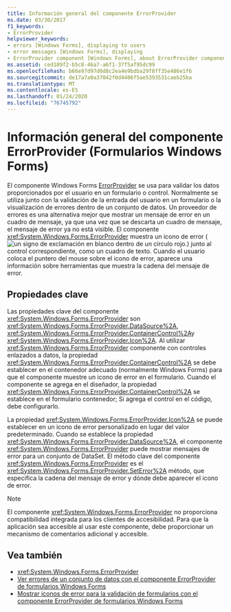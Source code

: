 ```yaml
---
title: Información general del componente ErrorProvider
ms.date: 03/30/2017
f1_keywords:
- ErrorProvider
helpviewer_keywords:
- errors [Windows Forms], displaying to users
- error messages [Windows Forms], displaying
- ErrorProvider component [Windows Forms], about ErrorProvider component
ms.assetid: ced189f2-b5c8-46a7-a6f1-37f5af95dc99
ms.openlocfilehash: b66e97d97d0d8c2ea4e9bdba29f8ff35e486e1f6
ms.sourcegitcommit: de17a7a0a37042f0d4406f5ae5393531caeb25ba
ms.translationtype: MT
ms.contentlocale: es-ES
ms.lasthandoff: 01/24/2020
ms.locfileid: "76745792"
---
```

# <a name="errorprovider-component-overview-windows-forms"></a>Información general del componente ErrorProvider (Formularios Windows Forms)
El componente Windows Forms [ErrorProvider](errorprovider-component-windows-forms.md) se usa para validar los datos proporcionados por el usuario en un formulario o control. Normalmente se utiliza junto con la validación de la entrada del usuario en un formulario o la visualización de errores dentro de un conjunto de datos. Un proveedor de errores es una alternativa mejor que mostrar un mensaje de error en un cuadro de mensaje, ya que una vez que se descarta un cuadro de mensaje, el mensaje de error ya no está visible. El componente <xref:System.Windows.Forms.ErrorProvider> muestra un icono de error (![un signo de exclamación en blanco dentro de un círculo rojo.](./media/errorprovider-component-overview-windows-forms/vb-error-provider-icon.gif)) junto al control correspondiente, como un cuadro de texto. Cuando el usuario coloca el puntero del mouse sobre el icono de error, aparece una información sobre herramientas que muestra la cadena del mensaje de error.  
  
## <a name="key-properties"></a>Propiedades clave  
 Las propiedades clave del componente <xref:System.Windows.Forms.ErrorProvider> son <xref:System.Windows.Forms.ErrorProvider.DataSource%2A>, <xref:System.Windows.Forms.ErrorProvider.ContainerControl%2A>y <xref:System.Windows.Forms.ErrorProvider.Icon%2A>. Al utilizar <xref:System.Windows.Forms.ErrorProvider> componente con controles enlazados a datos, la propiedad <xref:System.Windows.Forms.ErrorProvider.ContainerControl%2A> se debe establecer en el contenedor adecuado (normalmente Windows Forms) para que el componente muestre un icono de error en el formulario. Cuando el componente se agrega en el diseñador, la propiedad <xref:System.Windows.Forms.ErrorProvider.ContainerControl%2A> se establece en el formulario contenedor; Si agrega el control en el código, debe configurarlo.  
  
 La propiedad <xref:System.Windows.Forms.ErrorProvider.Icon%2A> se puede establecer en un icono de error personalizado en lugar del valor predeterminado. Cuando se establece la propiedad <xref:System.Windows.Forms.ErrorProvider.DataSource%2A>, el componente <xref:System.Windows.Forms.ErrorProvider> puede mostrar mensajes de error para un conjunto de DataSet. El método clave del componente <xref:System.Windows.Forms.ErrorProvider> es el <xref:System.Windows.Forms.ErrorProvider.SetError%2A> método, que especifica la cadena del mensaje de error y dónde debe aparecer el icono de error.  
  
> [!NOTE]
> El componente <xref:System.Windows.Forms.ErrorProvider> no proporciona compatibilidad integrada para los clientes de accesibilidad. Para que la aplicación sea accesible al usar este componente, debe proporcionar un mecanismo de comentarios adicional y accesible.  
  
## <a name="see-also"></a>Vea también

- <xref:System.Windows.Forms.ErrorProvider>
- [Ver errores de un conjunto de datos con el componente ErrorProvider de formularios Windows Forms](view-errors-within-a-dataset-with-wf-errorprovider-component.md)
- [Mostrar iconos de error para la validación de formularios con el componente ErrorProvider de formularios Windows Forms](display-error-icons-for-form-validation-with-wf-errorprovider.md)

